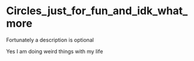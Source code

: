# Circles_just_for_fun_and_idk_what_more
Fortunately a description is optional

Yes I am doing weird things with my life
